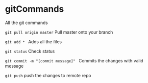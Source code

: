 # gitCommands
All the git commands

```git pull origin master``` Pull master onto your branch

```git add * ```      Adds all the files 

```git status```      Check status

```git commit -m "[commit message]" ```  Commits the changes with valid message

```git push``` push the changes to remote repo


